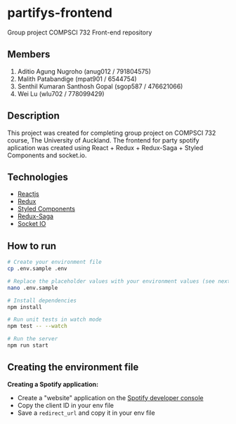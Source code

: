# partifys-frontend
Group project COMPSCI 732 Front-end repository

## Members
1. Aditio Agung Nugroho (anug012 / 791804575)
2. Malith Patabandige (mpat901 / 6544754)
3. Senthil Kumaran Santhosh Gopal (sgop587 / 476621066)
4. Wei Lu (wlu702 / 778099429)

## Description
This project was created for completing group project on COMPSCI 732 course, The University of Auckland. The frontend for party spotify aplication was created using React + Redux + Redux-Saga + Styled Components and socket.io.

## Technologies
- [Reactjs](https://reactjs.org/)
- [Redux](https://redux.js.org/)
- [Styled Components](https://www.styled-components.com/)
- [Redux-Saga](https://redux-saga.js.org/)
- [Socket IO](https://socket.io/)

## How to run
```sh
# Create your environment file
cp .env.sample .env

# Replace the placeholder values with your environment values (see next section)
nano .env.sample

# Install dependencies
npm install

# Run unit tests in watch mode
npm test -- --watch

# Run the server
npm run start
```

## Creating the environment file

**Creating a Spotify application:**

- Create a "website" application on the [Spotify developer console](https://developer.spotify.com/dashboard/applications)
- Copy the client ID in your env file
- Save a `redirect_url` and copy it in your env file
